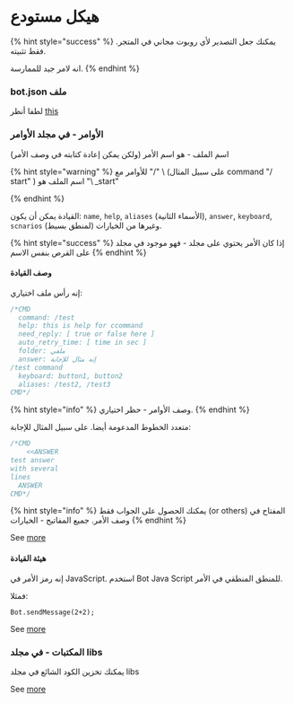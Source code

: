 # هيكل مستودع

{% hint style="success" %}
يمكنك جعل التصدير لأي روبوت مجاني في المتجر. فقط تثبيته. 

انه لامر جيد للممارسة.
{% endhint %}

### bot.json ملف

لطفا أنظر 
[this](https://help.bots.business/git/file-bot-json)

### الأوامر - في مجلد الأوامر

اسم الملف - هو اسم الأمر 
\(ولكن يمكن إعادة كتابته في وصف الأمر\)

{% hint style="warning" %}
للأوامر مع
"/" \ (على سبيل المثال command "/ start" \)
اسم الملف هو 
"\ _start"

{% endhint %}

القيادة يمكن أن يكون:
`name`, `help`, `aliases` \(الأسماء الثانية\), `answer`, `keyboard`, `scnarios` \(لمنطق بسيط\) وغيرها من الخيارات.

{% hint style="success" %}
إذا كان الأمر يحتوي على مجلد - فهو موجود في مجلد على القرص بنفس الاسم
{% endhint %}

#### وصف القيادة

إنه رأس ملف اختياري:

```javascript
/*CMD
  command: /test
  help: this is help for ccommand
  need_reply: [ true or false here ]
  auto_retry_time: [ time in sec ]
  folder: ملفي
  answer: إنه مثال للإجابة
/test command
  keyboard: button1, button2
  aliases: /test2, /test3
CMD*/
```

{% hint style="info" %}
وصف الأوامر - حظر اختياري.
{% endhint %}

متعدد الخطوط المدعومة أيضا. على سبيل المثال للإجابة:

```javascript
/*CMD
    <<ANSWER
test answer
with several
lines
  ANSWER
CMD*/
```

{% hint style="info" %}
يمكنك الحصول على الجواب فقط
\(or others\) المفتاح في وصف الأمر. جميع المفاتيح - الخيارات
{% endhint %}

See [more](https://help.bots.business/commands)

#### هيئة القيادة

إنه رمز الأمر في JavaScript. استخدم Bot Java Script للمنطق المنطقي في الأمر.

فمثلا:

`Bot.sendMessage(2+2);`

See [more](https://help.bots.business/scenarios-and-bjs)



### المكتبات - في مجلد libs

يمكنك تخزين الكود الشائع في مجلد libs

See [more](https://help.bots.business/git/library)



